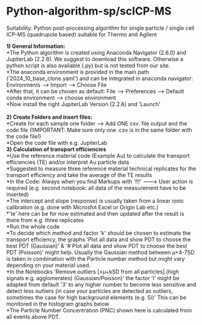 # Python-algorithm-sp/scICP-MS
Suitability: Python post-processing algorithm for single particle / single cell ICP-MS (quadrupole based) suitable for Thermo and Agilent

<b>1)  General Information:</b><br>
*The Python algorithm is created using Anaconda Navigator (2.6.0) and JupiterLab (2.2.6). We suggest to download this software. Otherwise a python script is also available (.py) but is not tested from our site.<br>
*The anaconda environment is provided in the main path ('2024_10_base_clone.yaml') and can be integrated in anaconda navigator: Environments --> Import --> Choose File<br>
*After that, it can be chosen as default: File --> Preferences --> Default conda environment --> choose environment<br>
*Now install the right JupiterLab Version (2.2.6) and 'Launch'<br>
<br>
<b>2) Create Folders and insert files:</b><br>
*Create for each sample one folder --> Add ONE csv. file output and the code file (!IMPORTANT: Make sure only one .csv is in the same folder with the code file!) <br>
*Open the code file with e.g. JupiterLab
<br>
<b>3) Calculation of transport efficiencies</b><br>
*Use the reference material code (Example Au) to calculate the transport efficiencies (TE) and/or interpret Au particle data <br>
*Suggested to measure three reference material technical replicates for the transport efficiency and take the average of the TE results <br>
*In the Code: Always when you find Markups with '!!!' ---> User action is required (e.g. second notebook: all data of the measurement have to be inserted) <br>
*The intercept and slope (response) is usually taken from a linear ionic calibration (e.g. done with Microsfot Excel or Origin Lab etc.) <br>
*'te' here can be for now estimated and then updated after the result is there from e.g. three replicates <br>
*Run the whole code <br>
*To decide which method and factor 'k' should be chosen to estimate the transport efficiency, the graphs 'Plot all data and show PDT to choose the best PDT (Gaussian)' & '# Plot all data and show PDT to choose the best PDT (Poisson)' might help. Usually the Gaussian method between µ+4-7SD is taken in combination with the Particle number method but might vary depending on your material used. <br>
*In the Notebooks 'Remove outliers [>µ+kSD from all particles] (high signals e.g. agglomerates) (Gaussian/Poisson)' the factor 'i' might be adapted from default '3' to any higher number to become less sensitive and detect less outliers (in case your particles are detected as outliers, sometimes the case for high background elements (e.g. Si)' This can be monitored in the histogram graphs below <br>
*The Particle Number Concentration (PNC) shown here is calculated from all events above PDT.


